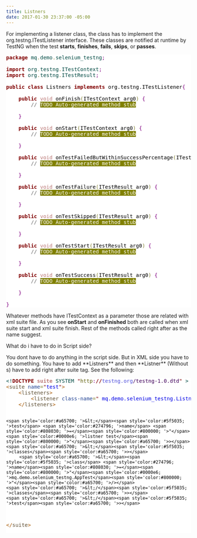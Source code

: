 ```yaml
---
title: Listners
date: 2017-01-30 23:37:00 -05:00
---
```


For implementing a listener class, the class has to implement the org.testng.ITestListener interface. These classes are notified at runtime by TestNG when the test **starts**, **finishes**, **fails**, **skips**, or **passes**.
<pre style='color:#000000;background:#ffffff;'><span style='color:#800000; font-weight:bold; '>package</span><span style='color:#004a43; '> mq</span><span style='color:#808030; '>.</span><span style='color:#004a43; '>demo</span><span style='color:#808030; '>.</span><span style='color:#004a43; '>selenium_testng</span><span style='color:#800080; '>;</span>

<span style='color:#800000; font-weight:bold; '>import</span><span style='color:#004a43; '> org</span><span style='color:#808030; '>.</span><span style='color:#004a43; '>testng</span><span style='color:#808030; '>.</span><span style='color:#004a43; '>ITestContext</span><span style='color:#800080; '>;</span>
<span style='color:#800000; font-weight:bold; '>import</span><span style='color:#004a43; '> org</span><span style='color:#808030; '>.</span><span style='color:#004a43; '>testng</span><span style='color:#808030; '>.</span><span style='color:#004a43; '>ITestResult</span><span style='color:#800080; '>;</span>

<span style='color:#800000; font-weight:bold; '>public</span> <span style='color:#800000; font-weight:bold; '>class</span> Listners <span style='color:#800000; font-weight:bold; '>implements</span> org.testng.ITestListener<span style='color:#800080; '>{</span>

	<span style='color:#800000; font-weight:bold; '>public</span> <span style='color:#bb7977; '>void</span> onFinish<span style='color:#808030; '>(</span>ITestContext arg0<span style='color:#808030; '>)</span> <span style='color:#800080; '>{</span>
		<span style='color:#696969; '>// </span><span style='color:#ffffff; background:#808000; '>TODO Auto-generated method stub</span>
		
	<span style='color:#800080; '>}</span>

	<span style='color:#800000; font-weight:bold; '>public</span> <span style='color:#bb7977; '>void</span> onStart<span style='color:#808030; '>(</span>ITestContext arg0<span style='color:#808030; '>)</span> <span style='color:#800080; '>{</span>
		<span style='color:#696969; '>// </span><span style='color:#ffffff; background:#808000; '>TODO Auto-generated method stub</span>
		
	<span style='color:#800080; '>}</span>

	<span style='color:#800000; font-weight:bold; '>public</span> <span style='color:#bb7977; '>void</span> onTestFailedButWithinSuccessPercentage<span style='color:#808030; '>(</span>ITestResult arg0<span style='color:#808030; '>)</span> <span style='color:#800080; '>{</span>
		<span style='color:#696969; '>// </span><span style='color:#ffffff; background:#808000; '>TODO Auto-generated method stub</span>
		
	<span style='color:#800080; '>}</span>

	<span style='color:#800000; font-weight:bold; '>public</span> <span style='color:#bb7977; '>void</span> onTestFailure<span style='color:#808030; '>(</span>ITestResult arg0<span style='color:#808030; '>)</span> <span style='color:#800080; '>{</span>
		<span style='color:#696969; '>// </span><span style='color:#ffffff; background:#808000; '>TODO Auto-generated method stub</span>
		
	<span style='color:#800080; '>}</span>

	<span style='color:#800000; font-weight:bold; '>public</span> <span style='color:#bb7977; '>void</span> onTestSkipped<span style='color:#808030; '>(</span>ITestResult arg0<span style='color:#808030; '>)</span> <span style='color:#800080; '>{</span>
		<span style='color:#696969; '>// </span><span style='color:#ffffff; background:#808000; '>TODO Auto-generated method stub</span>
		
	<span style='color:#800080; '>}</span>

	<span style='color:#800000; font-weight:bold; '>public</span> <span style='color:#bb7977; '>void</span> onTestStart<span style='color:#808030; '>(</span>ITestResult arg0<span style='color:#808030; '>)</span> <span style='color:#800080; '>{</span>
		<span style='color:#696969; '>// </span><span style='color:#ffffff; background:#808000; '>TODO Auto-generated method stub</span>
		
	<span style='color:#800080; '>}</span>

	<span style='color:#800000; font-weight:bold; '>public</span> <span style='color:#bb7977; '>void</span> onTestSuccess<span style='color:#808030; '>(</span>ITestResult arg0<span style='color:#808030; '>)</span> <span style='color:#800080; '>{</span>
		<span style='color:#696969; '>// </span><span style='color:#ffffff; background:#808000; '>TODO Auto-generated method stub</span>
		
	<span style='color:#800080; '>}</span>

<span style='color:#800080; '>}</span>
</pre>
Whatever methods have ITestContext as a parameter those are related with xml suite file. As you see **onStart** and **onFinished** both are called when xml suite start and xml suite finish. Rest of the methods called right after as the name suggest. 
<p>What do i have to do in Script side?</p>
You dont have to do anything in the script side. But in XML side you have to do something. You have to add **Listners** and then **Listner** (Without s) have to add right after suite tag. See the following:
<pre style='color:#000000;background:#ffffff;'><span style='color:#004a43; '>&lt;!</span><span style='color:#800000; font-weight:bold; '>DOCTYPE</span> <span style='color:#bb7977; font-weight:bold; '>suite</span> <span style='color:#004a43; '>SYSTEM</span> <span style='color:#800000; '>"</span><span style='color:#666616; '>http</span><span style='color:#800080; '>:</span><span style='color:#800000; font-weight:bold; '>//</span><span style='color:#5555dd; '>testng.org</span><span style='color:#40015a; '>/testng-1.0.dtd</span><span style='color:#800000; '>"</span> <span style='color:#004a43; '>></span>
<span style='color:#a65700; '>&lt;</span><span style='color:#5f5035; '>suite</span> <span style='color:#274796; '>name</span><span style='color:#808030; '>=</span><span style='color:#800000; '>"</span><span style='color:#0000e6; '>test</span><span style='color:#800000; '>"</span><span style='color:#a65700; '>></span>
	<span style='color:#a65700; '>&lt;</span><span style='color:#5f5035; '>listeners</span><span style='color:#a65700; '>></span>
		<span style='color:#a65700; '>&lt;</span><span style='color:#5f5035; '>listener</span> <span style='color:#274796; '>class-name</span><span style='color:#808030; '>=</span><span style='color:#800000; '>"</span><span style='color:#0000e6; '> mq.demo.selenium_testng.Listners</span><span style='color:#800000; '>"</span><span style='color:#a65700; '>/></span>
	<span style='color:#a65700; '>&lt;/</span><span style='color:#5f5035; '>listeners</span><span style='color:#a65700; '>></span>
	
	<span style='color:#a65700; '>&lt;</span><span style='color:#5f5035; '>test</span> <span style='color:#274796; '>name</span> <span style='color:#808030; '>=</span><span style='color:#800000; '>"</span><span style='color:#0000e6; '>listner test</span><span style='color:#800000; '>"</span><span style='color:#a65700; '>></span>
	<span style='color:#a65700; '>&lt;</span><span style='color:#5f5035; '>classes</span><span style='color:#a65700; '>></span>
		 <span style='color:#a65700; '>&lt;</span><span style='color:#5f5035; '>class</span> <span style='color:#274796; '>name</span><span style='color:#808030; '>=</span><span style='color:#800000; '>"</span><span style='color:#0000e6; '>mq.demo.selenium_testng.AppTest</span><span style='color:#800000; '>"</span><span style='color:#a65700; '>/></span>
	<span style='color:#a65700; '>&lt;/</span><span style='color:#5f5035; '>classes</span><span style='color:#a65700; '>></span>	
	<span style='color:#a65700; '>&lt;/</span><span style='color:#5f5035; '>test</span><span style='color:#a65700; '>></span>

<span style='color:#a65700; '>&lt;/</span><span style='color:#5f5035; '>suite</span><span style='color:#a65700; '>></span>
</pre>